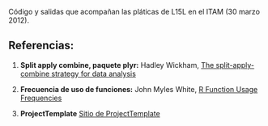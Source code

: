 Código y salidas que acompañan las pláticas de L15L
en el ITAM (30 marzo 2012).

Referencias: 
------------

1. **Split apply combine, paquete plyr:**
Hadley Wickham, [The split-apply-combine strategy for data analysis](http://www.jstatsoft.org/v40/i01)

2. **Frecuencia de uso de funciones:**
John Myles White, [R Function Usage Frequencies](http://www.johnmyleswhite.com/notebook/2009/12/07/r-function-usage-frequencies/)

3. **ProjectTemplate**
[Sitio de ProjectTemplate](http://projecttemplate.net/)